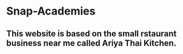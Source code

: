 # Snap-Academies

## This website is based on the small rstaurant business near me called Ariya Thai Kitchen.
